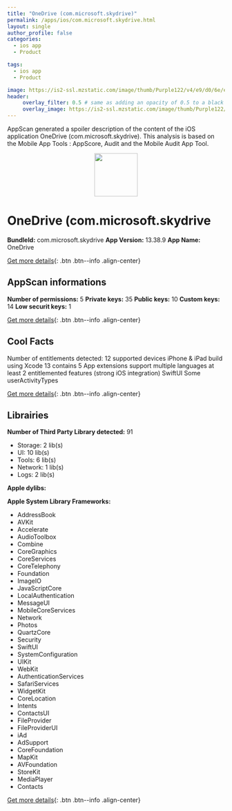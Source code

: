 ```yaml
---
title: "OneDrive (com.microsoft.skydrive)"
permalink: /apps/ios/com.microsoft.skydrive.html
layout: single
author_profile: false
categories: 
  - ios app 
  - Product 

tags: 
  - ios app 
  - Product 

image: https://is2-ssl.mzstatic.com/image/thumb/Purple122/v4/e9/d0/6e/e9d06e25-fe50-0fe6-657d-b5b838145b22/AppIcon-0-1x_U007emarketing-0-6-0-85-220.png/512x512bb.jpg
header: 
     overlay_filter: 0.5 # same as adding an opacity of 0.5 to a black background
     overlay_image: https://is2-ssl.mzstatic.com/image/thumb/Purple122/v4/e9/d0/6e/e9d06e25-fe50-0fe6-657d-b5b838145b22/AppIcon-0-1x_U007emarketing-0-6-0-85-220.png/512x512bb.jpg
---
```

AppScan generated a spoiler description of the content of the iOS application OneDrive (com.microsoft.skydrive). This analysis is based on the Mobile App Tools : AppScore, Audit and the Mobile Audit App Tool.

  
  
<div style="text-align: center;"><img src="https://is2-ssl.mzstatic.com/image/thumb/Purple122/v4/e9/d0/6e/e9d06e25-fe50-0fe6-657d-b5b838145b22/AppIcon-0-1x_U007emarketing-0-6-0-85-220.png/512x512bb.jpg" width="100" height="100"></div>  
  
# OneDrive (com.microsoft.skydrive

**BundleId:** com.microsoft.skydrive
**App Version:** 13.38.9
**App Name:** OneDrive


[Get more details](/pricing.html){: .btn .btn--info .align-center}  
  
## AppScan informations 

**Number of permissions:** 5
**Private keys:** 35
**Public keys:** 10
**Custom keys:** 14
**Low securit keys:** 1
  
[Get more details](/pricing.html){: .btn .btn--info .align-center}

## Cool Facts

Number of entitlements detected: 12
supported devices iPhone & iPad
build using Xcode 13
contains 5 App extensions
support multiple languages
at least 2 entitlemented features (strong iOS integration)
SwiftUI
Some userActivityTypes
  
[Get more details](/pricing.html){: .btn .btn--info .align-center}

## Librairies 
**Number of Third Party Library detected:** 91
- Storage: 2 lib(s)
- UI: 10 lib(s)
- Tools: 6 lib(s)
- Network: 1 lib(s)
- Logs: 2 lib(s)

**Apple dylibs:**


**Apple System Library Frameworks:**
- AddressBook
- AVKit
- Accelerate
- AudioToolbox
- Combine
- CoreGraphics
- CoreServices
- CoreTelephony
- Foundation
- ImageIO
- JavaScriptCore
- LocalAuthentication
- MessageUI
- MobileCoreServices
- Network
- Photos
- QuartzCore
- Security
- SwiftUI
- SystemConfiguration
- UIKit
- WebKit
- AuthenticationServices
- SafariServices
- WidgetKit
- CoreLocation
- Intents
- ContactsUI
- FileProvider
- FileProviderUI
- iAd
- AdSupport
- CoreFoundation
- MapKit
- AVFoundation
- StoreKit
- MediaPlayer
- Contacts


  
[Get more details](/pricing.html){: .btn .btn--info .align-center}

